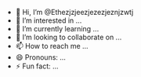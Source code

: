 - 👋 Hi, I’m @Ethezjzjeezjezezjeznjzwtj
- 👀 I’m interested in ...
- 🌱 I’m currently learning ...
- 💞️ I’m looking to collaborate on ...
- 📫 How to reach me ...
- 😄 Pronouns: ...
- ⚡ Fun fact: ...

<!---
Ethezjzjeezjezezjeznjzwtj/Ethezjzjeezjezezjeznjzwtj is a ✨ special ✨ repository because its `README.md` (this file) appears on your GitHub profile.
You can click the Preview link to take a look at your changes.
--->
